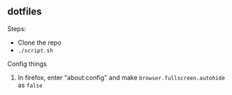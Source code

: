 ## dotfiles

Steps:

 - Clone the repo
 - `./script.sh`

Config things

1. In firefox, enter "about:config" and make `browser.fullscreen.autohide` as `false`
